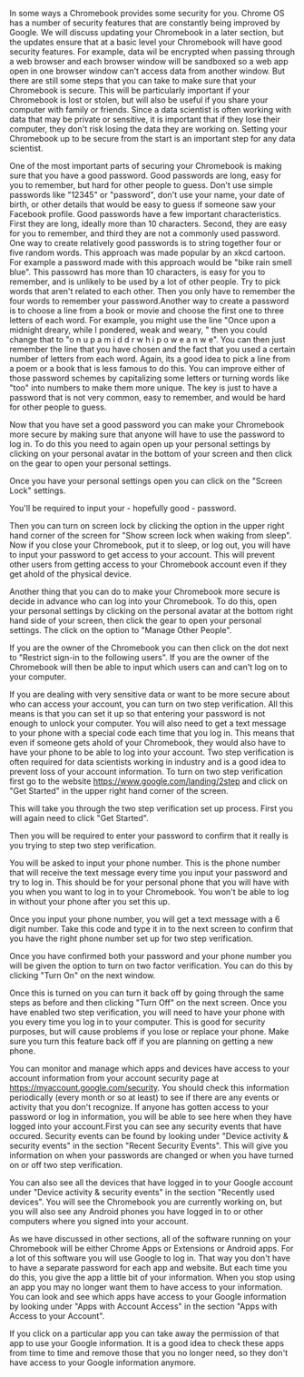 In some ways a Chromebook provides some security for you. Chrome OS has a number of security features that are constantly being improved by Google. We will discuss updating your Chromebook in a later section, but the updates ensure that at a basic level your Chromebook will have good security features. For example, data wil be encrypted when passing through a web browser and each browser window will be sandboxed so a web app open in one browser window can't access data from another window. But there are still some steps that you can take to make sure that your Chromebook is secure. This will be particularly important if your Chromebook is lost or stolen, but will also be useful if you share your computer with family or friends. Since a data scientist is often working with data that may be private or sensitive, it is important that if they lose their computer, they don't risk losing the data they are working on. Setting your Chromebook up to be secure from the start is an important step for any data scientist. 


One of the most important parts of securing your Chromebook is making sure that you have a good password. Good passwords are long, easy for you to remember, but hard for other people to guess. Don't use simple passwords like "12345" or "password", don't use your name, your date of birth, or other details that would be easy to guess if someone saw your Facebook profile. Good passwords have a few important characteristics. First they are long, ideally more than 10 characters. Second, they are easy for you to remember, and third they are not a commonly used password. One way to create relatively good passwords is to string together four or five random words. This approach was made popular by an xkcd cartoon. For example a password made with this approach would be "bike rain smell blue". This passowrd has more than 10 characters, is easy for you to remember, and is unlikely to be used by a lot of other people. Try to pick words that aren't related to each other. Then you only have to remember the four words to remember your password.Another way to create a password is to choose a line from a book or movie and choose the first one to three letters of each word. For example, you might use the line "Once upon a midnight dreary, while I pondered, weak and weary, " then you could change that to "o n u p a m i d d r w h i p o w e a n w e". You can then just remember the line that you have chosen and the fact that you used a certain number of letters from each word. Again, its a good idea to pick a line from a poem or a book that is less famous to do this. You can improve either of those password schemes by capitalizing some letters or turning words like "too" into numbers to make them more unique. The key is just to have a password that is not very common, easy to remember, and would be hard for other people to guess. 


Now that you have set a good password you can make your Chromebook more secure by making sure that anyone will have to use the password to log in. To do this you need to again open up your personal settings by clicking on your personal avatar in the bottom of your screen and then click on the gear to open your personal settings.


Once you have your personal settings open you can click on the "Screen Lock" settings.


You'll be required to input your - hopefully good - password. 


Then you can turn on screen lock by clicking the option in the upper right hand corner of the screen for "Show screen lock when waking from sleep". Now if you close your Chromebook, put it to sleep, or log out, you will have to input your password to get access to your account. This will prevent other users from getting access to your Chromebook account even if they get ahold of the physical device.


Another thing that you can do to make your Chromebook more secure is decide in advance who can log into your Chromebook. To do this, open your personal settings by clicking on the personal avatar at the bottom right hand side of your screen, then click the gear to open your personal settings. The click on the option to "Manage Other People". 

If you are the owner of the Chromebook you can then click on the dot next to "Restrict sign-in to the following users". If you are the owner of the Chromebook will then be able to input which users can and can't log on to your computer. 


If you are dealing with very sensitive data or want to be more secure about who can access your account, you can turn on two step verification. All this means is that you can set it up so that entering your password is not enough to unlock your computer. You will also need to get a text message to your phone with a special code each time that you log in. This means that even if someone gets ahold of your Chromebook, they would also have to have your phone to be able to log into your account. Two step verification is often required for data scientists working in industry and is a good idea to prevent loss of your account information. To turn on two step verification first go to the website https://www.google.com/landing/2step and click on "Get Started" in the upper right hand corner of the screen. 



This will take you through the two step verification set up process. First you will again need to click "Get Started".


Then you will be required to enter your password to confirm that it really is you trying to step two step verification. 

You will be asked to input your phone number. This is the phone number that will receive the text message every time you input your password and try to log in. This should be for your personal phone that you will have with you when you want to log in to your Chromebook. You won't be able to log in without your phone after you set this up. 


Once you input your phone number, you will get a text message with a 6 digit number. Take this code and type it in to the next screen to confirm that you have the right phone number set up for two step verification. 


Once you have confirmed both your password and your phone number you will be given the option to turn on two factor verification. You can do this by clicking "Turn On" on the next window. 

Once this is turned on you can turn it back off by going through the same steps as before and then clicking "Turn Off" on the next screen. 
Once you have enabled two step verification, you will need to have your phone with you every time you log in to your computer. This is good for security purposes, but will cause problems if you lose or replace your phone. Make sure you turn this feature back off if you are planning on getting a new phone. 


You can monitor and manage which apps and devices have access to your account information from your account security page at https://myaccount.google.com/security. You should check this information periodically (every month or so at least) to see if there are any events or activity that you don't recognize. If anyone has gotten access to your password or log in information, you will be able to see here when they have logged into your account.First you can see any security events that have occured. Security events can be found by looking under "Device activity & security events" in the section "Recent Security Events". This will give you information on when your passwords are changed or when you have turned on or off two step verification. 


You can also see all the devices that have logged in to your Google account under "Device activity & security events" in the section "Recently used devices". You will see the Chromebook you are currently working on, but you will also see any Android phones you have logged in to or other computers where you signed into your account. 


As we have discussed in other sections, all of the software running on your Chromebook will be either Chrome Apps or Extensions or Android apps. For a lot of this software you will use Google to log in. That way you don't have to have a separate password for each app and website. But each time you do this, you give the app a little bit of your information. When you stop using an app you may no longer want them to have access to your information. You can look and see which apps have access to your Google information by looking under "Apps with Account Access" in the section "Apps with Access to your Account".


If you click on a particular app you can take away the permission of that app to use your Google information. It is a good idea to check these apps from time to time and remove those that you no longer need, so they don't have access to your Google information anymore. 

